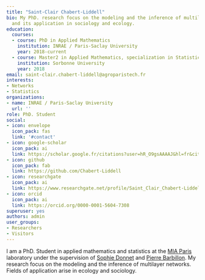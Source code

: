 ```yaml
---
title: "Saint-Clair Chabert-Liddell"
bio: My PhD. research focus on the modeling and the inference of multilayer networks
  and its application in sociology and ecology.
education:
  courses:
  - course: PhD in Applied Mathematics
    institution: INRAE / Paris-Saclay University
    year: 2018-current
  - course: Master2 in Applied Mathematics, specialization in Statistics
    institution: Sorbonne University
    year: 2018
email: saint-clair.chabert-liddell@agroparistech.fr
interests:
- Networks
- Statistics
organizations:
- name: INRAE / Paris-Saclay University
  url: ''
role: PhD. Student
social:
- icon: envelope
  icon_pack: fas
  link: '#contact'
- icon: google-scholar
  icon_pack: ai
  link: https://scholar.google.fr/citations?user=hR_O9gsAAAAJ&hl=fr&citsig=AMD79opSmeFuTHXIF6-jaeC26zCDvgE6gw
- icon: github
  icon_pack: fab
  link: https://github.com/Chabert-Liddell
- icon: researchgate
  icon_pack: ai
  link: https://www.researchgate.net/profile/Saint_Clair_Chabert-Liddell
- icon: orcid
  icon_pack: ai
  link: https://orcid.org/0000-0001-5604-7308
superuser: yes
authors: admin
user_groups:
- Researchers
- Visitors
---
```


I am a PhD. Student in applied mathematics and statistics at the [MIA Paris](https://www6.inrae.fr/mia-paris) laboratory under the supervision of [Sophie Donnet](https://www6.inrae.fr/mia-paris/Equipes/Membres/Sophie-Donnet) and [Pierre Barbillon](https://www6.inrae.fr/mia-paris/Equipes/Membres/Pierre-Barbillon).
My research focus on the modeling and the inference of multilayer networks. Fields of application arise in ecology and sociology. 
